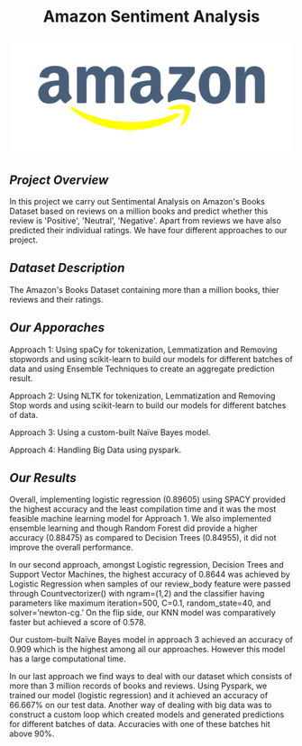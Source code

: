# <p align = 'center'>Amazon Sentiment Analysis</p>

<p align = 'center'> <img width="600" img height="200" src = https://github.com/siddh30/Amazon-Sentiment-Analysis/blob/master/amazon_logo.png </p>
  
## ***Project Overview***
In this project we carry out Sentimental Analysis on Amazon's Books Dataset based on reviews on a million books and predict whether this review is 'Positive', 'Neutral', 'Negative'. Apart from reviews we have also predicted their individual ratings. We have four different approaches to our project.


## ***Dataset Description***
The Amazon's Books Dataset containing more than a  million books, thier reviews and their ratings.


## ***Our Apporaches***
Approach 1: Using spaCy for tokenization, Lemmatization and Removing stopwords and using scikit-learn to build our models for different batches of data and using Ensemble Techniques to create an aggregate prediction result.

Approach 2: Using NLTK for tokenization, Lemmatization and Removing Stop words and using scikit-learn to build our models for different batches of data.

Approach 3: Using a custom-built Naïve Bayes model.

Approach 4: Handling Big Data using pyspark.


  
## ***Our Results***

Overall, implementing logistic regression (0.89605) using SPACY provided the highest accuracy and the least compilation time and it was the most feasible machine learning model for Approach 1. We also implemented ensemble learning and though Random Forest did provide a higher accuracy (0.88475) as compared to Decision Trees (0.84955), it did not improve the overall performance.

In our second approach, amongst Logistic regression, Decision Trees and Support Vector Machines, the highest accuracy of 0.8644 was achieved by Logistic Regression when samples of our review_body feature were passed through Countvectorizer() with ngram=(1,2) and the classifier having parameters like maximum iteration=500, C=0.1, random_state=40, and solver=’newton-cg.’ On the flip side, our KNN model was comparatively faster but achieved a score of 0.578.

Our custom-built Naïve Bayes model in approach 3 achieved an accuracy of 0.909 which is the highest among all our approaches. However this model has a large computational time.

In our last approach we find ways to deal with our dataset which consists of more than 3 million records of books and reviews. Using Pyspark, we trained our model (logistic regression) and it achieved an accuracy of 66.667% on our test data. Another way of dealing with big data was to construct a custom loop which created models and generated predictions for different batches of data. Accuracies with one of these batches hit above 90%.


